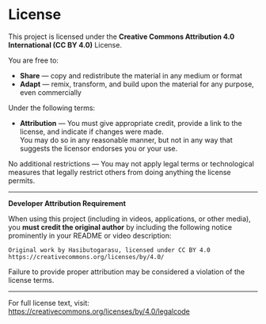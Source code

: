 # License

This project is licensed under the **Creative Commons Attribution 4.0 International (CC BY 4.0)** License.

You are free to:

- **Share** — copy and redistribute the material in any medium or format  
- **Adapt** — remix, transform, and build upon the material for any purpose, even commercially  

Under the following terms:

- **Attribution** — You must give appropriate credit, provide a link to the license, and indicate if changes were made.  
  You may do so in any reasonable manner, but not in any way that suggests the licensor endorses you or your use.

No additional restrictions — You may not apply legal terms or technological measures that legally restrict others from doing anything the license permits.

---

**Developer Attribution Requirement**

When using this project (including in videos, applications, or other media), you **must credit the original author** by including the following notice prominently in your README or video description:

    Original work by Hasibutogarasu, licensed under CC BY 4.0  
    https://creativecommons.org/licenses/by/4.0/

Failure to provide proper attribution may be considered a violation of the license terms.

---

For full license text, visit:  
https://creativecommons.org/licenses/by/4.0/legalcode
